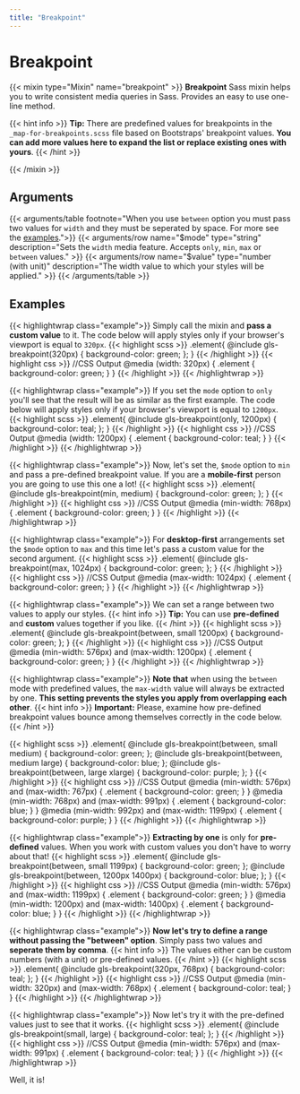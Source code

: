 ```yaml
---
title: "Breakpoint"
---
```


# Breakpoint

{{< mixin type="Mixin" name="breakpoint" >}}
**Breakpoint** Sass mixin helps you to write consistent media queries in Sass. Provides an easy to use one-line method.

{{< hint info >}}
**Tip:** There are predefined values for breakpoints in the `_map-for-breakpoints.scss` file based on Bootstraps' breakpoint values. **You can add more values here to expand the list or replace existing ones with yours**.
{{< /hint >}}

{{< /mixin >}}

## Arguments

{{< arguments/table footnote="When you use `between` option you must pass two values for `width` and they must be seperated by space. For more see the [examples](#examples).">}}
    {{< arguments/row name="$mode" type="string" description="Sets the `width` media feature. Accepts `only`, `min`, `max` or `between` values." >}}
    {{< arguments/row name="$value" type="number (with unit)" description="The width value to which your styles will be applied." >}}
{{< /arguments/table >}}

## Examples

{{< highlightwrap class="example">}}
Simply call the mixin and **pass a custom value** to it. The code below will apply styles only if your browser's viewport is equal to `320px`.
{{< highlight scss >}}
.element{
    @include gls-breakpoint(320px) {
        background-color: green;
    };
}
{{< /highlight >}}
{{< highlight css >}}
//CSS Output
@media (width: 320px) {
    .element {
        background-color: green;
    }
}
{{< /highlight >}}
{{< /highlightwrap >}}

{{< highlightwrap class="example">}}
If you set the `mode` option to `only` you'll see that the result will be as similar as the first example. The code below will apply styles only if your browser's viewport is equal to `1200px`.
{{< highlight scss >}}
.element{
    @include gls-breakpoint(only, 1200px) {
        background-color: teal;
    };
}
{{< /highlight >}}
{{< highlight css >}}
//CSS Output
@media (width: 1200px) {
    .element {
        background-color: teal;
    }
}
{{< /highlight >}}
{{< /highlightwrap >}}

{{< highlightwrap class="example">}}
Now, let's set the, `$mode` option to `min` and pass a pre-defined breakpoint value. If you are a **mobile-first** person you are going to use this one a lot!
{{< highlight scss >}}
.element{
    @include gls-breakpoint(min, medium) {
        background-color: green;
    };
}
{{< /highlight >}}
{{< highlight css >}}
//CSS Output
@media (min-width: 768px) {
    .element {
        background-color: green;
    }
}
{{< /highlight >}}
{{< /highlightwrap >}}

{{< highlightwrap class="example">}}
For **desktop-first** arrangements set the `$mode` option to `max` and this time let's pass a custom value for the second argument.
{{< highlight scss >}}
.element{
    @include gls-breakpoint(max, 1024px) {
        background-color: green;
    };
}
{{< /highlight >}}
{{< highlight css >}}
//CSS Output
@media (max-width: 1024px) {
    .element {
        background-color: green;
    }
}
{{< /highlight >}}
{{< /highlightwrap >}}

{{< highlightwrap class="example">}}
We can set a range between two values ​​to apply our styles.
{{< hint info >}}
**Tip:** You can use **pre-defined** and **custom** values together if you like.
{{< /hint >}}
{{< highlight scss >}}
.element{
    @include gls-breakpoint(between, small 1200px) {
        background-color: green;
    };
}
{{< /highlight >}}
{{< highlight css >}}
//CSS Output
@media (min-width: 576px) and (max-width: 1200px) {
    .element {
        background-color: green;
    }
}
{{< /highlight >}}
{{< /highlightwrap >}}

{{< highlightwrap class="example">}}
**Note that** when using the `between` mode with predefined values, the `max-width` value will always be extracted by one. **This setting prevents the styles ​​you apply from overlapping each other**.
{{< hint info >}}
**Important:** Please, examine how pre-defined breakpoint values ​​bounce among themselves correctly in the code below.
{{< /hint >}}

{{< highlight scss >}}
.element{
    @include gls-breakpoint(between, small medium) {
        background-color: green;
    };
    @include gls-breakpoint(between, medium large) {
        background-color: blue;
    };
    @include gls-breakpoint(between, large xlarge) {
        background-color: purple;
    };
}
{{< /highlight >}}
{{< highlight css >}}
//CSS Output
@media (min-width: 576px) and (max-width: 767px) {
    .element {
        background-color: green;
    }
}
@media (min-width: 768px) and (max-width: 991px) {
    .element {
        background-color: blue;
    }
}
@media (min-width: 992px) and (max-width: 1199px) {
    .element {
        background-color: purple;
    }
}
{{< /highlight >}}
{{< /highlightwrap >}}

{{< highlightwrap class="example">}}
**Extracting by one** is only for **pre-defined** values. When you work with custom values you don't have to worry about that!
{{< highlight scss >}}
.element{
    @include gls-breakpoint(between, small 1199px) {
        background-color: green;
    };
    @include gls-breakpoint(between, 1200px 1400px) {
        background-color: blue;
    };
}
{{< /highlight >}}
{{< highlight css >}}
//CSS Output
@media (min-width: 576px) and (max-width: 1199px) {
    .element {
        background-color: green;
    }
}
@media (min-width: 1200px) and (max-width: 1400px) {
    .element {
        background-color: blue;
    }
}
{{< /highlight >}}
{{< /highlightwrap >}}

{{< highlightwrap class="example">}}
**Now let's try to define a range without passing the "between" option**. Simply pass two values and **seperate them by comma**. 
{{< hint info >}}
The values either can be custom numbers (with a unit) or pre-defined values.
{{< /hint >}}
{{< highlight scss >}}
.element{
    @include gls-breakpoint(320px, 768px) {
        background-color: teal;
    };
}
{{< /highlight >}}
{{< highlight css >}}
//CSS Output
@media (min-width: 320px) and (max-width: 768px) {
    .element {
        background-color: teal;
    }
}
{{< /highlight >}}
{{< /highlightwrap >}}

{{< highlightwrap class="example">}}
Now let's try it with the pre-defined values just to see that it works.
{{< highlight scss >}}
.element{
    @include gls-breakpoint(small, large) {
        background-color: teal;
    };
}
{{< /highlight >}}
{{< highlight css >}}
//CSS Output
@media (min-width: 576px) and (max-width: 991px) {
    .element {
        background-color: teal;
    }
}
{{< /highlight >}}
{{< /highlightwrap >}}

Well, it is!